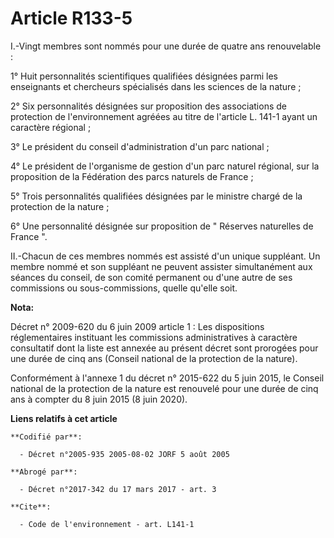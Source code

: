 # Article R133-5

I.-Vingt membres sont nommés pour une durée de quatre ans renouvelable : 

1° Huit personnalités scientifiques qualifiées désignées parmi les enseignants et chercheurs spécialisés dans les sciences de
la nature ; 

2° Six personnalités désignées sur proposition des associations de protection de l'environnement agréées au titre de
l'article L. 141-1 ayant un caractère régional ; 

3° Le président du conseil d'administration d'un parc national ; 

4° Le président de l'organisme de gestion d'un parc naturel régional, sur la proposition de la Fédération des parcs naturels
de France ; 

5° Trois personnalités qualifiées désignées par le ministre chargé de la protection de la nature ; 

6° Une personnalité désignée sur proposition de " Réserves naturelles de France ". 

II.-Chacun de ces membres nommés est assisté d'un unique suppléant. Un membre nommé et son suppléant ne peuvent assister
simultanément aux séances du conseil, de son comité permanent ou d'une autre de ses commissions ou sous-commissions, quelle
qu'elle soit.

**Nota:**

Décret n° 2009-620 du 6 juin 2009 article 1 : Les dispositions réglementaires instituant les commissions administratives à
caractère consultatif dont la liste est annexée au présent décret sont prorogées pour une durée de cinq ans (Conseil national
de la protection de la nature).

Conformément à l'annexe 1 du décret n° 2015-622 du 5 juin 2015, le Conseil national de la protection de la nature est
renouvelé pour une durée de cinq ans à compter du 8 juin 2015 (8 juin 2020).

**Liens relatifs à cet article**

	**Codifié par**:

	  - Décret n°2005-935 2005-08-02 JORF 5 août 2005

	**Abrogé par**:

	  - Décret n°2017-342 du 17 mars 2017 - art. 3

	**Cite**:

	  - Code de l'environnement - art. L141-1
